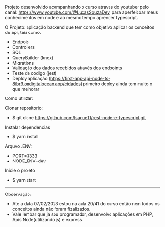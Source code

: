Projeto desenvolvido acompanhando o curso atraves do youtuber pelo canal: https://www.youtube.com/@LucasSouzaDev, 
para aperfeiçoar meus conhecimentos em node e ao mesmo tempo aprender typescript.

O Projeto: aplicação backend que tem como objetivo aplicar os conceitos de api, tais como:
- Endpois
- Controllers
- SQL
- QueryBuilder (knex)
- Migrations
- Validação dos dados recebidos através dos endpoints
- Teste de codigo (jest)
- Deploy aplicação (https://first-app-api-node-ts-8ibr9.ondigitalocean.app/cidades) primeiro deploy ainda tem muito o que melhorar

Como utilizar:

Clonar repositorio:
  - $ git clone https://github.com/IsaqueTI/rest-node-e-typescript.git
  
Instalar dependencias
  - $ yarn install
  
Arquvo .ENV:
  - PORT=3333
  - NODE_ENV=dev

Inicie o projeto
  - $ yarn start
  
------------------------------------------------
Observação: 
  - Ate a data 07/02/2023 estou na aula 20/41 do curso então nem todos os conceitos ainda não foram fizalizados.
  - Vale lembar que ja sou programador, desenvolvo aplicações em PHP, Apis Node(utilizando js) e express.

